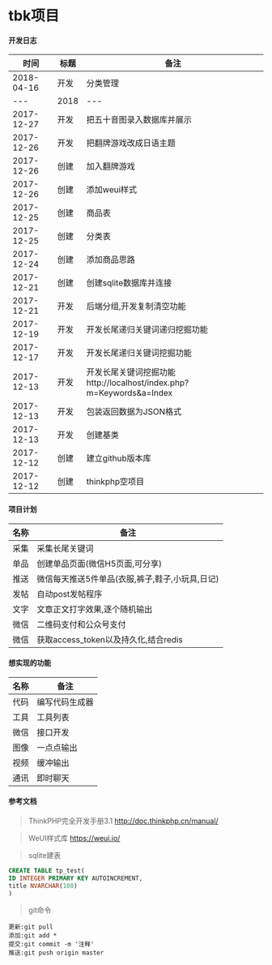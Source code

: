 tbk项目
======

#### 开发日志

时间|标题|备注
---|---|---
2018-04-16|开发|分类管理
---|2018|---
2017-12-27|开发|把五十音图录入数据库并展示
2017-12-26|开发|把翻牌游戏改成日语主题
2017-12-26|创建|加入翻牌游戏
2017-12-26|创建|添加weui样式
2017-12-25|创建|商品表
2017-12-25|创建|分类表
2017-12-24|创建|添加商品思路
2017-12-21|创建|创建sqlite数据库并连接
2017-12-21|开发|后端分组,开发复制清空功能
2017-12-19|开发|开发长尾递归关键词递归挖掘功能
2017-12-17|开发|开发长尾递归关键词挖掘功能
2017-12-13|开发|开发长尾关键词挖掘功能 http://localhost/index.php?m=Keywords&a=Index
2017-12-13|开发|包装返回数据为JSON格式
2017-12-13|开发|创建基类
2017-12-12|创建|建立github版本库
2017-12-12|创建|thinkphp空项目


#### 项目计划

名称|备注
----|---
采集|采集长尾关键词
单品|创建单品页面(微信H5页面,可分享)
推送|微信每天推送5件单品(衣服,裤子,鞋子,小玩具,日记)
发帖|自动post发帖程序
文字|文章正文打字效果,逐个随机输出
微信|二维码支付和公众号支付
微信|获取access_token以及持久化,结合redis

#### 想实现的功能

名称|备注
----|---
代码|编写代码生成器
工具|工具列表
微信|接口开发
图像|一点点输出
视频|缓冲输出
通讯|即时聊天

#### 参考文档

> ThinkPHP完全开发手册3.1 http://doc.thinkphp.cn/manual/

> WeUI样式库 https://weui.io/

> sqlite建表
``` sql
CREATE TABLE tp_test(
ID INTEGER PRIMARY KEY AUTOINCREMENT,
title NVARCHAR(100)
)
```

>git命令
``` git
更新:git pull
添加:git add *
提交:git commit -m '注释'
推送:git push origin master
```
